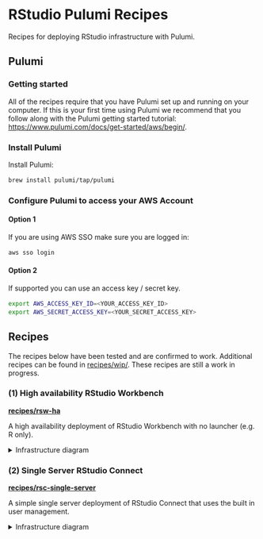 # RStudio Pulumi Recipes

Recipes for deploying RStudio infrastructure with Pulumi.

## Pulumi

### Getting started

All of the recipes require that you have Pulumi set up and running on your computer. If this is your first time using Pulumi we recommend that you follow along with the Pulumi getting started tutorial: <https://www.pulumi.com/docs/get-started/aws/begin/>.

### Install Pulumi

Install Pulumi:

```bash
brew install pulumi/tap/pulumi
```

### Configure Pulumi to access your AWS Account

#### Option 1

If you are using AWS SSO make sure you are logged in:

```bash
aws sso login
```

#### Option 2

If supported you can use an access key / secret key.

```bash
export AWS_ACCESS_KEY_ID=<YOUR_ACCESS_KEY_ID>
export AWS_SECRET_ACCESS_KEY=<YOUR_SECRET_ACCESS_KEY>
```

## Recipes

The recipes below have been tested and are confirmed to work. Additional recipes can be found in [recipes/wip/](./recipes/wip/). These recipes are still a work in progress.

### (1) High availability RStudio Workbench

**[recipes/rsw-ha](recipes/rsw-ha)**

A high availability deployment of RStudio Workbench with no launcher (e.g. R only).

<details>
<summary>Infrastructure diagram</summary>

![](recipes/rsw-ha/infra.drawio.png)

</details>

### (2) Single Server RStudio Connect

**[recipes/rsc-single-server](recipes/rsc-single-server)**

A simple single server deployment of RStudio Connect that uses the built in user management.

<details>
<summary>Infrastructure diagram</summary>

![](recipes/rsc-single-server/infra.drawio.png)

</details>
